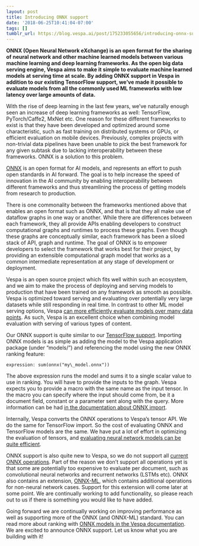 ```yaml
---
layout: post
title: Introducing ONNX support
date: '2018-06-25T10:41:04-07:00'
tags: []
tumblr_url: https://blog.vespa.ai/post/175233055656/introducing-onnx-support
---
```

**ONNX (Open Neural Network eXchange) is an open format for the sharing of neural network and other machine learned models between various machine learning and deep learning frameworks. As the open big data serving engine, Vespa aims to make it simple to evaluate machine learned models at serving time at scale. By adding ONNX support in Vespa in addition to our existing TensorFlow support, we’ve made it possible&nbsp;to evaluate models from all the commonly used ML frameworks with low latency&nbsp;over large amounts of data.**

With the rise of deep learning in the last few years, we’ve naturally enough seen an increase of deep learning frameworks as well: TensorFlow, PyTorch/Caffe2, MxNet etc. One reason for these different frameworks to exist is that they have been developed and optimized around some characteristic, such as fast training on distributed systems or GPUs, or efficient evaluation on mobile devices. Previously, complex projects with non-trivial data pipelines have been unable to pick the best framework for any given subtask due to lacking interoperability between these frameworks. ONNX is a solution to this problem.

[ONNX](https://onnx.ai/) is an open format for AI models, and represents an effort to push open standards in AI forward. The goal is to help increase the speed of innovation in the AI community by enabling interoperability between different frameworks and thus streamlining the process of getting models from research to production.

There is one commonality between the frameworks mentioned above that enables an open format such as ONNX, and that is that they all make use of dataflow graphs in one way or another. While there are differences between each framework, they all provide APIs enabling developers to construct computational graphs and runtimes to process these graphs. Even though these graphs are conceptually similar, each framework has been a siloed stack of API, graph and runtime. The goal of ONNX is to empower developers to select the framework that works best for their project, by providing an extensible computational graph model that works as a common intermediate representation at any stage of development or deployment.

Vespa is an open source project which fits well within such an ecosystem, and we aim to make the process of deploying and serving models to production that have been trained on any framework as smooth as possible. Vespa is optimized toward serving and evaluating over potentially very large datasets while still responding in real time. In contrast to other ML model serving options, Vespa [can more efficiently evaluate models over many data points](http://blog.vespa.ai/2018-05-07-scaling-tensorflow-model-evaluation-with-vespa/). As such, Vespa is an excellent choice when combining model evaluation with serving of various types of content.

Our ONNX support is quite similar to our [TensorFlow support](http://blog.vespa.ai/2018-03-14-introducing-tensorflow-support/). Importing ONNX models is as simple as adding the model to the Vespa application package (under “models/”) and referencing the model using the new ONNX ranking feature:

    expression: sum(onnx("my\_model.onnx"))

The above expression runs the model and sums it to a single scalar value to use in ranking. You will have to provide the inputs to the graph. Vespa expects you to provide a macro with the same name as the input tensor. In the macro you can specify where the input should come from, be it a document field, constant or a parameter sent along with the query. More information can be had [in the documentation about ONNX import](http://docs.vespa.ai/documentation/onnx.html).

Internally, Vespa converts the ONNX operations to Vespa’s tensor API. We do the same for TensorFlow import. So the cost of evaluating ONNX and TensorFlow models are the same. We have put a lot of effort in optimizing the evaluation of tensors, and [evaluating neural network models can be quite efficient](http://docs.vespa.ai/documentation/onnx.html).

ONNX support is also quite new to Vespa, so we do not support all [current ONNX operations](https://github.com/onnx/onnx/blob/master/docs/Operators.md). Part of the reason we don’t support all operations yet is that some are potentially too expensive to evaluate per document, such as convolutional neural networks and recurrent networks (LSTMs etc). ONNX also contains an extension, [ONNX-ML](https://github.com/onnx/onnx/blob/master/docs/Operators-ml.md), which contains additional operations for non-neural network cases. Support for this extension will come later at some point. We are continually working to add functionality, so please reach out to us if there is something you would like to have added.

Going forward we are continually working on improving performance as well as supporting more of the ONNX (and ONNX-ML) standard. You can read more about ranking with [ONNX models in the Vespa documentation](http://docs.vespa.ai/documentation/onnx.html). We are excited to announce ONNX support. Let us know what you are building with it!

